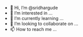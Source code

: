 - 👋 Hi, I’m @sridhargude
- 👀 I’m interested in ...
- 🌱 I’m currently learning ...
- 💞️ I’m looking to collaborate on ...
- 📫 How to reach me ...

<!---
sridhargude/sridhargude is a ✨ special ✨ repository because its `README.md` (this file) appears on your GitHub profile.
You can click the Preview link to take a look at your changes.
--->
